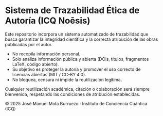 # Sistema de Trazabilidad Ética de Autoría (ICQ Noēsis)

Este repositorio incorpora un sistema automatizado de trazabilidad que busca garantizar
la integridad científica y la correcta atribución de las obras publicadas por el autor.

- No recopila información personal.
- Solo analiza información pública y abierta (DOIs, títulos, fragmentos LaTeX, código abierto).
- Su objetivo es proteger la autoría y promover el uso correcto de licencias abiertas (MIT / CC-BY 4.0).
- No bloquea, censura ni impide la reutilización legítima.

Cualquier reutilización académica, citación o colaboración será siempre bienvenida,
respetando las condiciones de atribución establecidas.

© 2025 José Manuel Mota Burruezo · Instituto de Conciencia Cuántica (ICQ)
